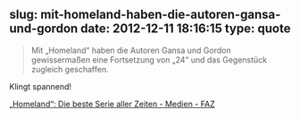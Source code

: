 slug: mit-homeland-haben-die-autoren-gansa-und-gordon
date: 2012-12-11 18:16:15
type: quote
---

> Mit „Homeland“ haben die Autoren Gansa und Gordon gewissermaßen eine Fortsetzung von „24“ und das Gegenstück zugleich geschaffen.

Klingt spannend!

 [„Homeland“: Die beste Serie aller Zeiten - Medien - FAZ](http://www.faz.net/aktuell/feuilleton/medien/homeland-die-beste-serie-aller-zeiten-11989272.html)
